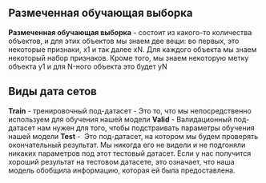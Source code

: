 ## Размеченная обучающая выборка
**Размеченная обучающая выборка** - состоит из какого-то количества объектов, и для этих объектов мы знаем две вещи: во первых, это некоторые признаки, x1​ и так далее xN​. Для каждого объекта мы знаем некоторый набор признаков. Кроме того, мы знаем некоторую метку объекта у1​ и для N-ного объекта это будет уN
​
## Виды дата сетов
**Train** - тренировочный под-датасет - Это то, что мы непосредственно используем для обучения нашей модели
**Valid** - Валидационный под-датасет нам нужен для того, чтобы подстраивать параметры обучения нашей модели
**Test** -  Это под-датасет, на котором мы будем проверять окончательный результат. Мы никогда его не видели и не подгоняли никаких параметров под этот тестовый датасет. Если у нас получится хороший результат на тестовом датасете, это означает, что наша модель обобщила информацию, которая ей была предоставлена.